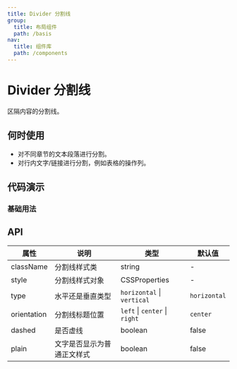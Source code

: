 ```yaml
---
title: Divider 分割线
group:
  title: 布局组件
  path: /basis
nav:
  title: 组件库
  path: /components
---
```


# Divider 分割线

区隔内容的分割线。

## 何时使用
* 对不同章节的文本段落进行分割。
* 对行内文字/链接进行分割，例如表格的操作列。

## 代码演示
### 基础用法
<code src="./demo/basic.tsx"></code>

<code src="./demo/orientation.tsx"></code>

<code src="./demo/vertical.tsx"></code>

## API

| 属性     | 说明             | 类型                   | 默认值    |
| -------- | ---------------- | ---------------------- | --------- |
| className | 分割线样式类     | string                | -     |
| style  | 分割线样式对象 | CSSProperties        | -        |
| type     | 水平还是垂直类型     | `horizontal`  \| `vertical` | `horizontal` |
| orientation  | 分割线标题位置 | `left` \| `center` \| `right`  | `center `   |
| dashed  | 是否虚线 | boolean        | false        |
| plain | 文字是否显示为普通正文样式     | boolean                | false     |
